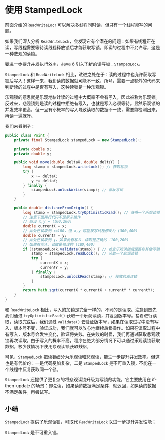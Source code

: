 # **使用 StampedLock**


前面介绍的 `ReadWriteLock` 可以解决多线程同时读，但只有一个线程能写的问题。

如果我们深入分析 `ReadWriteLock`，会发现它有个潜在的问题：如果有线程正在读，写线程需要等待读线程释放锁后才能获取写锁，即读的过程中不允许写，这是一种悲观的读锁。

要进一步提升并发执行效率，Java 8 引入了新的读写锁：`StampedLock`。

`StampedLock` 和 `ReadWriteLock` 相比，改进之处在于：读的过程中也允许获取写锁后写入！这样一来，我们读的数据就可能不一致，所以，需要一点额外的代码来判断读的过程中是否有写入，这种读锁是一种乐观锁。

乐观锁的意思就是乐观地估计读的过程中大概率不会有写入，因此被称为乐观锁。反过来，悲观锁则是读的过程中拒绝有写入，也就是写入必须等待。显然乐观锁的并发效率更高，但一旦有小概率的写入导致读取的数据不一致，需要能检测出来，再读一遍就行。

我们来看例子：

```java
public class Point {
    private final StampedLock stampedLock = new StampedLock();

    private double x;
    private double y;

    public void move(double deltaX, double deltaY) {
        long stamp = stampedLock.writeLock(); // 获取写锁
        try {
            x += deltaX;
            y += deltaY;
        } finally {
            stampedLock.unlockWrite(stamp); // 释放写锁
        }
    }

    public double distanceFromOrigin() {
        long stamp = stampedLock.tryOptimisticRead(); // 获得一个乐观读锁
        // 注意下面两行代码不是原子操作
        // 假设 x,y = (100,200)
        double currentX = x;
        // 此处已读取到 x=100，但 x,y 可能被写线程修改为 (300,400)
        double currentY = y;
        // 此处已读取到 y，如果没有写入，读取是正确的 (100,200)
        // 如果有写入，读取是错误的 (100,400)
        if (!stampedLock.validate(stamp)) { // 检查乐观读锁后是否有其他写锁发生
            stamp = stampedLock.readLock(); // 获取一个悲观读锁
            try {
                currentX = x;
                currentY = y;
            } finally {
                stampedLock.unlockRead(stamp); // 释放悲观读锁
            }
        }
        return Math.sqrt(currentX * currentX + currentY * currentY);
    }
}
```

和 `ReadWriteLock` 相比，写入的加锁是完全一样的，不同的是读取。注意到首先我们通过 `tryOptimisticRead()` 获取一个乐观读锁，并返回版本号。接着进行读取，读取完成后，我们通过 `validate()` 去验证版本号，如果在读取过程中没有写入，版本号不变，验证成功，我们就可以放心地继续后续操作。如果在读取过程中有写入，版本号会发生变化，验证将失败。在失败的时候，我们再通过获取悲观读锁再次读取。由于写入的概率不高，程序在绝大部分情况下可以通过乐观读锁获取数据，极少数情况下使用悲观读锁获取数据。

可见，`StampedLock` 把读锁细分为乐观读和悲观读，能进一步提升并发效率。但这也是有代价的：一是代码更加复杂，二是 `StampedLock` 是不可重入锁，不能在一个线程中反复获取同一个锁。

`StampedLock` 还提供了更复杂的将悲观读锁升级为写锁的功能，它主要使用在 if-then-update 的场景：即先读，如果读的数据满足条件，就返回，如果读的数据不满足条件，再尝试写。

## 小结

`StampedLock` 提供了乐观读锁，可取代 `ReadWriteLock` 以进一步提升并发性能；

`StampedLock` 是不可重入锁。